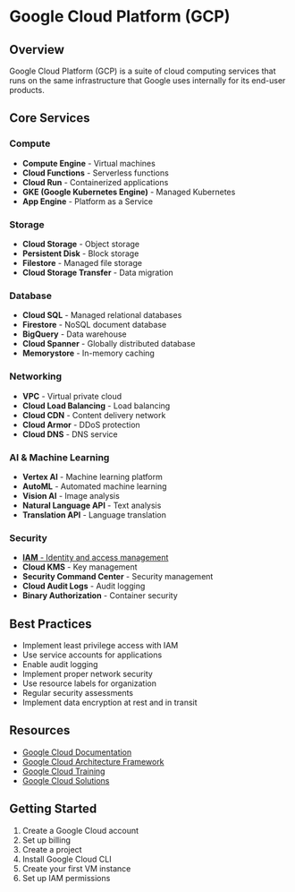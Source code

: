 # Google Cloud Platform (GCP)

## Overview
Google Cloud Platform (GCP) is a suite of cloud computing services that runs on the same infrastructure that Google uses internally for its end-user products.

## Core Services

### Compute
- **Compute Engine** - Virtual machines
- **Cloud Functions** - Serverless functions
- **Cloud Run** - Containerized applications
- **GKE (Google Kubernetes Engine)** - Managed Kubernetes
- **App Engine** - Platform as a Service

### Storage
- **Cloud Storage** - Object storage
- **Persistent Disk** - Block storage
- **Filestore** - Managed file storage
- **Cloud Storage Transfer** - Data migration

### Database
- **Cloud SQL** - Managed relational databases
- **Firestore** - NoSQL document database
- **BigQuery** - Data warehouse
- **Cloud Spanner** - Globally distributed database
- **Memorystore** - In-memory caching

### Networking
- **VPC** - Virtual private cloud
- **Cloud Load Balancing** - Load balancing
- **Cloud CDN** - Content delivery network
- **Cloud Armor** - DDoS protection
- **Cloud DNS** - DNS service

### AI & Machine Learning
- **Vertex AI** - Machine learning platform
- **AutoML** - Automated machine learning
- **Vision AI** - Image analysis
- **Natural Language API** - Text analysis
- **Translation API** - Language translation

### Security
- [**IAM** - Identity and access management](../google-cloud/IAM/README.md)
- **Cloud KMS** - Key management
- **Security Command Center** - Security management
- **Cloud Audit Logs** - Audit logging
- **Binary Authorization** - Container security

## Best Practices
- Implement least privilege access with IAM
- Use service accounts for applications
- Enable audit logging
- Implement proper network security
- Use resource labels for organization
- Regular security assessments
- Implement data encryption at rest and in transit

## Resources
- [Google Cloud Documentation](https://cloud.google.com/docs)
- [Google Cloud Architecture Framework](https://cloud.google.com/architecture/framework)
- [Google Cloud Training](https://cloud.google.com/training)
- [Google Cloud Solutions](https://cloud.google.com/solutions)

## Getting Started
1. Create a Google Cloud account
2. Set up billing
3. Create a project
4. Install Google Cloud CLI
5. Create your first VM instance
6. Set up IAM permissions 
